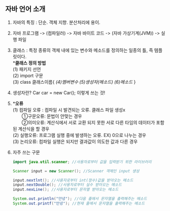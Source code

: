 ## 자바 언어 소개  

1. 자바의 특징 : 단순. 객체 지향. 분산처리에 용이.  

2. 자바 프로그램 -> (컴파일러) -> 자바 바이트 코드 -> (자바 가상기계(JVM)) -> 실행 파일  

3. 클래스 : 특정 종류의 객체 내에 있는 변수와 메소드를 정의하는 일종의 틀, 즉 템플릿이다.  
   ***클래스 정의 방법**  
    (1) 패키지 선언  
    (2) import 구문  
    (3) class 클래스이름{ *(4)멤버변수 (5)생성자(메소드) (6)메소드* }  
    
4. 생성자란? Car car = new Car(); 이렇게 쓰는 것!

5. ***오류**  
   (1) 컴파일 오류 : 컴파일 시 발견되는 오류. 클래스 파일 생성x  
   　　①구문오류: 문법이 안맞는 경우  
   　　②의미오류: 계산식에서 서로 교환 되지 못한 서로 다른 타임의 데이터가 포함된 계산식을 할 경우  
   (2) 실행오류: 프로그램 실행 중에 발생하는 오류. EX) 0으로 나누는 경우  
   (3) 논리오류: 컴파일 실행은 되지만 결과값이 의도한 값과 다른 경우  
     
6. 자주 쓰는 구문
   ```java
   import java.util.scanner; //사용자로부터 값을 입력받기 위한 라이브러리
   ```
   ```java
   Scanner input = new Scanner(); //Scanner 객체인 input 생성
   ```
   ```java
   input.nextlnt(); //사용자로부터 int(정수)값을 받아오는 메소드
   input.nextDouble(); //사용자로부터 실수 받아오는 메소드
   input.nexLine(); //사용자로부터 문자열 받아오는 메소드
   ```
   ```java
   System.out.println("안녕"); //다음 줄에서 문자열을 출력해주는 메소드
   System.out.printf("안녕"); //현재 줄에서 문자열을 출력해주는 메소드
   ```
